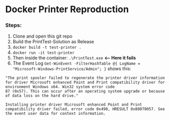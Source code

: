 # Docker Printer Reproduction

### Steps:
1. Clone and open this git repo
1. Build the PrintTest-Solution as Release
1. `docker build -t test-printer .`
1. `docker run -it test-printer`
1. Then inside the container: `.\PrintTest.exe` **<-- Here it fails**
1. The Event Log `Get-WinEvent -FilterHashTable @{ LogName = "Microsoft-Windows-PrintService/Admin"; }` shows this:

```
"The print spooler failed to regenerate the printer driver information for driver Microsoft enhanced Point and Print compatibility driver for environment Windows x64. Win32 system error code
87 (0x57). This can occur after an operating system upgrade or because of data loss on the hard drive."
```

```
Installing printer driver Microsoft enhanced Point and Print compatibility driver failed, error code 0x490, HRESULT 0x80070057. See the event user data for context information.
```
